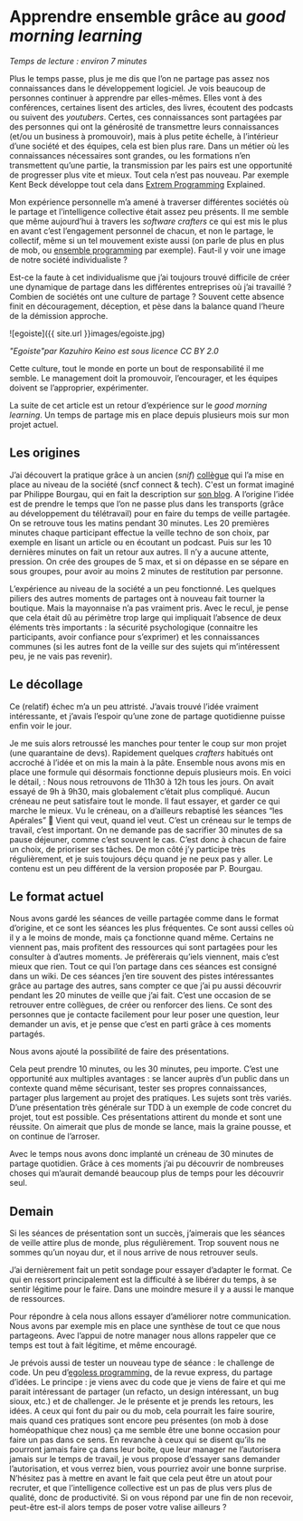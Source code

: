 # Apprendre ensemble grâce au *good morning learning*
*Temps de lecture : environ 7 minutes*

Plus le temps passe, plus je me dis que l’on ne partage pas assez nos connaissances dans le développement logiciel. 
Je vois beaucoup de personnes continuer à apprendre par elles-mêmes. 
Elles vont à des conférences, certaines lisent des articles, des livres, écoutent des podcasts ou suivent des *youtubers*. 
Certes, ces connaissances sont partagées par des personnes qui ont la générosité de transmettre leurs connaissances (et/ou un business à promouvoir), mais à plus petite échelle, à l’intérieur d’une société et des équipes, cela est bien plus rare. 
Dans un métier où les connaissances nécessaires sont grandes, ou les formations n’en transmettent qu’une partie, la transmission par les pairs est une opportunité de progresser plus vite et mieux. 
Tout cela n’est pas nouveau. Par exemple Kent Beck développe tout cela dans [Extrem Programming](https://en.wikipedia.org/wiki/Extreme_programming) Explained. 

Mon expérience personnelle m’a amené à traverser différentes sociétés où le partage et l’intelligence collective était assez peu présents. 
Il me semble que même aujourd’hui à travers les *software crafters* ce qui est mis le plus en avant c’est l’engagement personnel de chacun, et non le partage, le collectif, même si un tel mouvement existe aussi (on parle de plus en plus de mob, ou [ensemble programming](https://en.wikipedia.org/wiki/Mob_programming) par exemple). Faut-il y voir une image de notre société individualiste ? 

Est-ce la faute à cet individualisme que j’ai toujours trouvé difficile de créer une dynamique de partage dans les différentes entreprises où j’ai travaillé ? 
Combien de sociétés ont une culture de partage ? 
Souvent cette absence finit en découragement, déception, et pèse dans la balance quand l’heure de la démission approche. 

![egoiste]({{ site.url }}images/egoiste.jpg)

*"Egoiste"par Kazuhiro Keino est sous licence CC BY 2.0*

Cette culture, tout le monde en porte un bout de responsabilité il me semble. 
Le management doit la promouvoir, l’encourager, et les équipes doivent se l’approprier, expérimenter. 

La suite de cet article est un retour d’expérience sur le *good morning learning*.
Un temps de partage mis en place depuis plusieurs mois sur mon projet actuel. 

## Les origines

J’ai découvert la pratique grâce à un ancien (*snif*) [collègue](https://fhiegel.github.io/) qui l’a mise en place au niveau de la société (sncf connect & tech). 
C'est un format imaginé par Philippe Bourgau, qui en fait la description sur [son blog](https://philippe.bourgau.net/growth-mindset-coaching-turn-remote-work-commutes-into-team-learning/). 
A l’origine l’idée est de prendre le temps que l’on ne passe plus dans les transports (grâce au développement du télétravail) pour en faire du temps de veille partagée. 
On se retrouve tous les matins pendant 30 minutes. Les 20 premières minutes chaque participant effectue la veille techno de son choix, par exemple en lisant un article ou en écoutant un podcast. 
Puis sur les 10 dernières minutes on fait un retour aux autres. 
Il n’y a aucune attente, pression. 
On crée des groupes de 5 max, et si on dépasse en se sépare en sous groupes, pour avoir au moins 2 minutes de restitution par personne. 

L’expérience au niveau de la société a un peu fonctionné. 
Les quelques piliers des autres moments de partages ont à nouveau fait tourner la boutique. 
Mais la mayonnaise n’a pas vraiment pris. 
Avec le recul, je pense que cela était dû au périmètre trop large qui impliquait l’absence de deux éléments très importants : 
la sécurité psychologique (connaitre les participants, avoir confiance pour s’exprimer) et les connaissances communes (si les autres font de la veille sur des sujets qui m’intéressent peu, je ne vais pas revenir). 

## Le décollage

Ce (relatif) échec m’a un peu attristé. 
J’avais trouvé l’idée vraiment intéressante, et j’avais l’espoir qu’une zone de partage quotidienne puisse enfin voir le jour. 

Je me suis alors retroussé les manches pour tenter le coup sur mon projet (une quarantaine de devs). 
Rapidement quelques *crafters* habitués ont accroché à l’idée et on mis la main à la pâte. 
Ensemble nous avons mis en place une formule qui désormais fonctionne depuis plusieurs mois. 
En voici le détail, : 
Nous nous retrouvons de 11h30 à 12h tous les jours. On avait essayé de 9h à 9h30, mais globalement c’était plus compliqué. 
Aucun créneau ne peut satisfaire tout le monde. 
Il faut essayer, et garder ce qui marche le mieux. Vu le créneau, on a d’ailleurs rebaptisé les séances “les Apérales” 🙂
Vient qui veut, quand iel veut. 
C’est un créneau sur le temps de travail, c’est important. 
On ne demande pas de sacrifier 30 minutes de sa pause déjeuner, comme c’est souvent le cas. 
C’est donc à chacun de faire un choix, de prioriser ses tâches. 
De mon côté j’y participe très régulièrement, et je suis toujours déçu quand je ne peux pas y aller. 
Le contenu est un peu différent de la version proposée par P. Bourgau. 

## Le format actuel

Nous avons gardé les séances de veille partagée comme dans le format d’origine, et ce sont les séances les plus fréquentes. 
Ce sont aussi celles où il y a le moins de monde, mais ça fonctionne quand même. 
Certains ne viennent pas, mais profitent des ressources qui sont partagées pour les consulter à d’autres moments. Je préfèrerais qu’iels viennent, mais c’est mieux que rien. 
Tout ce qui l’on partage dans ces séances est consigné dans un wiki. 
De ces séances j’en tire souvent des pistes intéressantes grâce au partage des autres, sans compter ce que j’ai pu aussi découvrir pendant les 20 minutes de veille que j’ai fait. 
C’est une occasion de se retrouver entre collègues, de créer ou renforcer des liens. 
Ce sont des personnes que je contacte facilement pour leur poser une question, leur demander un avis, et je pense que c’est en parti grâce à ces moments partagés. 

Nous avons ajouté la possibilité de faire des présentations. 

Cela peut prendre 10 minutes, ou les 30 minutes, peu importe. C’est une opportunité aux multiples avantages : se lancer auprès d’un public dans un contexte quand même sécurisant, tester ses propres connaissances, partager plus largement au projet des pratiques. 
Les sujets sont très variés. D’une présentation très générale sur TDD à un exemple de code concret du projet, tout est possible. 
Ces présentations attirent du monde et sont une réussite. 
On aimerait que plus de monde se lance, mais la graine pousse, et on continue de l’arroser. 

Avec le temps nous avons donc implanté un créneau de 30 minutes de partage quotidien. 
Grâce à ces moments j’ai pu découvrir de nombreuses choses qui m’aurait demandé beaucoup plus de temps pour les découvrir seul. 

## Demain

Si les séances de présentation sont un succès, j’aimerais que les séances de veille attire plus de monde, plus régulièrement. 
Trop souvent nous ne sommes qu’un noyau dur, et il nous arrive de nous retrouver seuls. 

J’ai dernièrement fait un petit sondage pour essayer d’adapter le format. 
Ce qui en ressort principalement est la difficulté à se libérer du temps, à se sentir légitime pour le faire. 
Dans une moindre mesure il y a aussi le manque de ressources. 

Pour répondre à cela nous allons essayer d’améliorer notre communication. 
Nous avons par exemple mis en place une synthèse de tout ce que nous partageons. 
Avec l’appui de notre manager nous allons rappeler que ce temps est tout à fait légitime, et même encouragé. 

Je prévois aussi de tester un nouveau type de séance : le challenge de code. 
Un peu d’[egoless programming,](https://blog.codinghorror.com/the-ten-commandments-of-egoless-programming/) de la revue express, du partage d’idées. 
Le principe : je viens avec du code que je viens de faire et qui me parait intéressant de partager (un refacto, un design intéressant, un bug sioux, etc.) et de challenger. 
Je le présente et je prends les retours, les idées. 
A ceux qui font du pair ou du mob, cela pourrait les faire sourire, mais quand ces pratiques sont encore peu présentes (on mob à dose homéopathique chez nous) ça me semble être une bonne occasion pour faire un pas dans ce sens. 
En revanche à ceux qui se disent qu’ils ne pourront jamais faire ça dans leur boite, que leur manager ne l’autorisera jamais sur le temps de travail, je vous propose d’essayer sans demander l’autorisation, et vous verrez bien, vous pourriez avoir une bonne surprise. 
N’hésitez pas à mettre en avant le fait que cela peut être un atout pour recruter, et que l’intelligence collective est un pas de plus vers plus de qualité, donc de productivité. 
Si on vous répond par une fin de non recevoir, peut-être est-il alors temps de poser votre valise ailleurs ?
